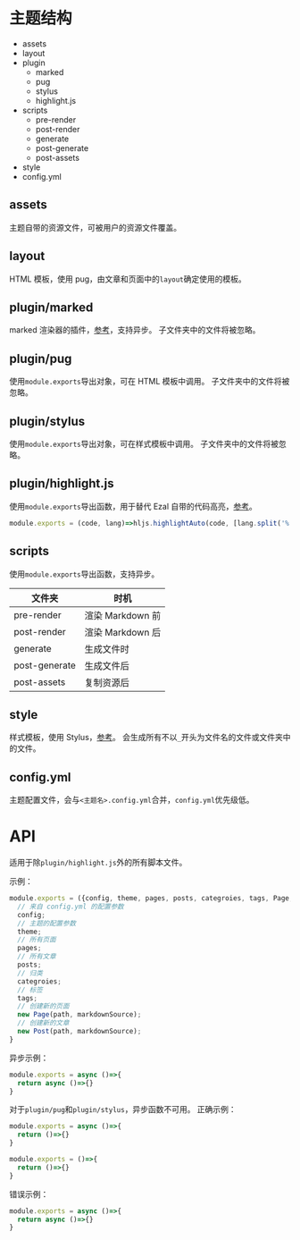 # 主题结构
- assets
- layout
- plugin
  - marked
  - pug
  - stylus
  - highlight.js
- scripts
  - pre-render
  - post-render
  - generate
  - post-generate
  - post-assets
- style
- config.yml

## assets
主题自带的资源文件，可被用户的资源文件覆盖。

## layout
HTML 模板，使用 pug，由文章和页面中的`layout`确定使用的模板。

## plugin/marked
marked 渲染器的插件，[参考](https://marked.js.org/using_pro#extensions)，支持异步。
子文件夹中的文件将被忽略。

## plugin/pug
使用`module.exports`导出对象，可在 HTML 模板中调用。
子文件夹中的文件将被忽略。

## plugin/stylus
使用`module.exports`导出对象，可在样式模板中调用。
子文件夹中的文件将被忽略。

## plugin/highlight.js
使用`module.exports`导出函数，用于替代 Ezal 自带的代码高亮，[参考](https://www.npmjs.com/package/marked-highlight)。
```js
module.exports = (code, lang)=>hljs.highlightAuto(code, [lang.split('%')[0]]).value;
```

## scripts
使用`module.exports`导出函数，支持异步。

| 文件夹        | 时机             |
|---------------|------------------|
| pre-render    | 渲染 Markdown 前 |
| post-render   | 渲染 Markdown 后 |
| generate      | 生成文件时       |
| post-generate | 生成文件后       |
| post-assets   | 复制资源后       |

## style
样式模板，使用 Stylus，[参考](https://stylus-docs.netlify.app)。
会生成所有不以`_`开头为文件名的文件或文件夹中的文件。

## config.yml
主题配置文件，会与`<主题名>.config.yml`合并，`config.yml`优先级低。

# API
适用于除`plugin/highlight.js`外的所有脚本文件。

示例：
```js plugin/
module.exports = ({config, theme, pages, posts, categroies, tags, Page, Post})=>{
  // 来自 config.yml 的配置参数
  config;
  // 主题的配置参数
  theme;
  // 所有页面
  pages;
  // 所有文章
  posts;
  // 归类
  categroies;
  // 标签
  tags;
  // 创建新的页面
  new Page(path, markdownSource);
  // 创建新的文章
  new Post(path, markdownSource);
}
```

异步示例：
```js
module.exports = async ()=>{
  return async ()=>{}
}
```

对于`plugin/pug`和`plugin/stylus`，异步函数不可用。
正确示例：
```js
module.exports = async ()=>{
  return ()=>{}
}
```
```js
module.exports = ()=>{
  return ()=>{}
}
```
错误示例：
```js
module.exports = async ()=>{
  return async ()=>{}
}
```
